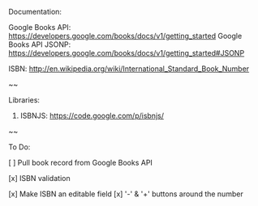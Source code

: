 
Documentation:

Google Books API: https://developers.google.com/books/docs/v1/getting_started
Google Books API JSONP: https://developers.google.com/books/docs/v1/getting_started#JSONP

ISBN: http://en.wikipedia.org/wiki/International_Standard_Book_Number

~~

Libraries:

1. ISBNJS: https://code.google.com/p/isbnjs/

~~

To Do:


[ ] Pull book record from Google Books API

[x] ISBN validation

[x] Make ISBN an editable field
[x] '-' & '+' buttons around the number
